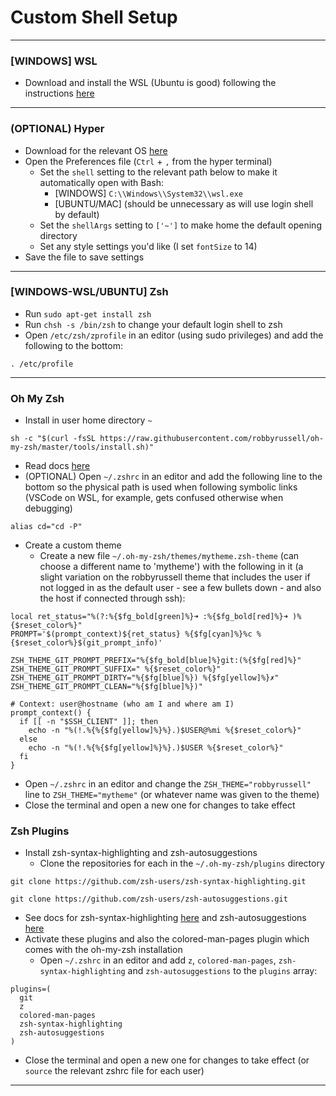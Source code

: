 # Custom Shell Setup

---

### [WINDOWS] WSL
* Download and install the WSL (Ubuntu is good) following the instructions [here](https://msdn.microsoft.com/en-au/commandline/wsl/install_guide)

---

### (OPTIONAL) Hyper
* Download for the relevant OS [here](https://hyper.is)
* Open the Preferences file (`Ctrl` + `,` from the hyper terminal)
  * Set the `shell` setting to the relevant path below to make it automatically open with Bash:
    * [WINDOWS] `C:\\Windows\\System32\\wsl.exe`
    * [UBUNTU/MAC] (should be unnecessary as will use login shell by default)
  * Set the `shellArgs` setting to `['~']` to make home the default opening directory
  * Set any style settings you'd like (I set `fontSize` to 14)
* Save the file to save settings

---

### [WINDOWS-WSL/UBUNTU] Zsh
* Run `sudo apt-get install zsh`
* Run `chsh -s /bin/zsh` to change your default login shell to zsh
* Open `/etc/zsh/zprofile` in an editor (using sudo privileges) and add the following to the bottom:
```
. /etc/profile
```

---

### Oh My Zsh
* Install in user home directory `~`
```
sh -c "$(curl -fsSL https://raw.githubusercontent.com/robbyrussell/oh-my-zsh/master/tools/install.sh)"
```
  * Read docs [here](https://github.com/robbyrussell/oh-my-zsh)
* (OPTIONAL) Open `~/.zshrc` in an editor and add the following line to the bottom so the physical path is used when following symbolic links (VSCode on WSL, for example, gets confused otherwise when debugging)
```
alias cd="cd -P"
```
* Create a custom theme
  * Create a new file `~/.oh-my-zsh/themes/mytheme.zsh-theme` (can choose a different name to 'mytheme') with the following in it (a slight variation on the robbyrussell theme that includes the user if not logged in as the default user - see a few bullets down - and also the host if connected through ssh):
```
local ret_status="%(?:%{$fg_bold[green]%}➜ :%{$fg_bold[red]%}➜ )%{$reset_color%}"
PROMPT='$(prompt_context)${ret_status} %{$fg[cyan]%}%c %{$reset_color%}$(git_prompt_info)'

ZSH_THEME_GIT_PROMPT_PREFIX="%{$fg_bold[blue]%}git:(%{$fg[red]%}"
ZSH_THEME_GIT_PROMPT_SUFFIX=" %{$reset_color%}"
ZSH_THEME_GIT_PROMPT_DIRTY="%{$fg[blue]%}) %{$fg[yellow]%}✗"
ZSH_THEME_GIT_PROMPT_CLEAN="%{$fg[blue]%})"

# Context: user@hostname (who am I and where am I)
prompt_context() {
  if [[ -n "$SSH_CLIENT" ]]; then
    echo -n "%(!.%{%{$fg[yellow]%}%}.)$USER@%mi %{$reset_color%}"
  else
    echo -n "%(!.%{%{$fg[yellow]%}%}.)$USER %{$reset_color%}"
  fi
}
```
  * Open `~/.zshrc` in an editor and change the `ZSH_THEME="robbyrussell"` line to `ZSH_THEME="mytheme"` (or whatever name was given to the theme)
* Close the terminal and open a new one for changes to take effect

### Zsh Plugins
* Install zsh-syntax-highlighting and zsh-autosuggestions
  * Clone the repositories for each in the `~/.oh-my-zsh/plugins` directory
```
git clone https://github.com/zsh-users/zsh-syntax-highlighting.git
```
```
git clone https://github.com/zsh-users/zsh-autosuggestions.git
```
  * See docs for zsh-syntax-highlighting [here](https://github.com/zsh-users/zsh-syntax-highlighting) and zsh-autosuggestions [here](https://github.com/zsh-users/zsh-autosuggestions)
* Activate these plugins and also the colored-man-pages plugin which comes with the oh-my-zsh installation
  * Open `~/.zshrc` in an editor and add `z`, `colored-man-pages`, `zsh-syntax-highlighting` and `zsh-autosuggestions` to the `plugins` array:
```
plugins=(
  git
  z
  colored-man-pages
  zsh-syntax-highlighting
  zsh-autosuggestions
)
```
* Close the terminal and open a new one for changes to take effect (or `source` the relevant zshrc file for each user)

---
